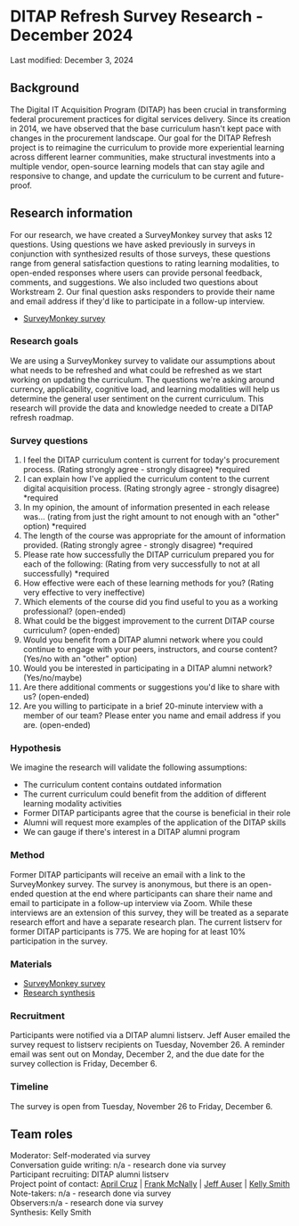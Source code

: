 # DITAP Refresh Survey Research - December 2024

Last modified: December 3, 2024


## Background 

The Digital IT Acquisition Program (DITAP) has been crucial in transforming federal procurement practices for digital services delivery. Since its creation in 2014, we have observed that the base curriculum hasn't kept pace with changes in the procurement landscape. Our goal for the DITAP Refresh project is to reimagine the curriculum to provide more experiential learning across different learner communities, make structural investments into a multiple vendor, open-source learning models that can stay agile and responsive to change, and update the curriculum to be current and future-proof. 

## Research information 

For our research, we have created a SurveyMonkey survey that asks 12 questions. Using questions we have asked previously in surveys in conjunction with synthesized results of those surveys, these questions range from general satisfaction questions to rating learning modalities, to open-ended responses where users can provide personal feedback, comments, and suggestions. We also included two questions about Workstream 2. Our final question asks responders to provide their name and email address if they'd like to participate in a follow-up interview.    

- [SurveyMonkey survey](https://www.surveymonkey.com/r/JLWL75D)

### Research goals 

We are using a SurveyMonkey survey to validate our assumptions about what needs to be refreshed and what could be refreshed as we start working on updating the curriculum. The questions we're asking  around currency, applicability, cognitive load, and learning modalities will help us determine the general user sentiment on the current curriculum. This research will provide the data and knowledge needed to create a DITAP refresh roadmap.

### Survey questions 

1. I feel the DITAP curriculum content is current for today's procurement process. (Rating strongly agree - strongly disagree) *required
2. I can explain how I've applied the curriculum content to the current digital acquisition process. (Rating strongly agree - strongly disagree) *required
3. In my opinion, the amount of information presented in each release was... (rating from just the right amount to not enough with an "other" option) *required
4. The length of the course was appropriate for the amount of information provided. (Rating strongly agree - strongly disagree) *required
5. Please rate how successfully the DITAP curriculum prepared you for each of the following: (Rating from very successfully to not at all successfully) *required
6. How effective were each of these learning methods for you? (Rating very effective to very ineffective)
7. Which elements of the course did you find useful to you as a working professional? (open-ended)
8. What could be the biggest improvement to the current DITAP course curriculum? (open-ended)
9. Would you benefit from a DITAP alumni network where you could continue to engage with your peers, instructors, and course content? (Yes/no with an "other" option)
10. Would you be interested in participating in a DITAP alumni network? (Yes/no/maybe)
11. Are there additional comments or suggestions you'd like to share with us? (open-ended)
12. Are you willing to participate in a brief 20-minute interview with a member of our team? Please enter you name and email address if you are. (open-ended)

### Hypothesis 

We imagine the research will validate the following assumptions:

- The curriculum content contains outdated information
- The current curriculum could benefit from the addition of different learning modality activities
- Former DITAP participants agree that the course is beneficial in their role
- Alumni will request more examples of the application of the DITAP skills
- We can gauge if there's interest in a DITAP alumni program

### Method

Former DITAP participants will receive an email with a link to the SurveyMonkey survey. The survey is anonymous, but there is an open-ended question at the end where participants can share their name and email to participate in a follow-up interview via Zoom. While these interviews are an extension of this survey, they will be treated as a separate research effort and have a separate research plan. The current listserv for former DITAP participants is 775. We are hoping for at least 10% participation in the survey. 

### Materials

- [SurveyMonkey survey](https://www.surveymonkey.com/r/JLWL75D)
- [Research synthesis](https://app.mural.co/t/civicactions3117/m/civicactions3117/1731592648508/ec680f09277b6f316275982e1e930323eb1cc7ab?sender=u4f51c3ab811a3cc570d34701)

### Recruitment 

Participants were notified via a DITAP alumni listserv. Jeff Auser emailed the survey request to listserv recipients on Tuesday, November 26. A reminder email was sent out on Monday, December 2, and the due date for the survey collection is Friday, December 6.

### Timeline 

The survey is open from Tuesday, November 26 to Friday, December 6.

## Team roles

Moderator: Self-moderated via survey </br>
Conversation guide writing: n/a - research done via survey </br>
Participant recruiting: DITAP alumni listserv </br>
Project point of contact: [April Cruz](mailto:april.cruz@civicactions.com) | [Frank McNally](mailto:Frank.H.McNally@omb.eop.gov) | [Jeff Auser](mailto:Jeffrey.M.Auser@omb.eop.gov) | [Kelly Smith](mailto:kelly.smith@civicactions.com)</br>
Note-takers: n/a - research done via survey </br> 
Observers:n/a - research done via survey </br> 
Synthesis: Kelly Smith </br>
